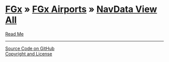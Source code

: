 [FGx](../../index.html ) &raquo; [FGx Airports]( ../index.html ) &raquo; [NavData View All]( ./index.html )
================================================================================================

<p id=rm >
	<a href=JavaScript:displayPage("readme.md",rm); >Read Me</a>
</p>

<!--
<p id=abc >
	<a href=JavaScript:displayPage("test-folder-abc/readme.md",abc); >test-folder-abc Read Me</a>
</p>


<p id=def >
	<a href=JavaScript:displayPage("test-folder-def/readme.md",def); >test-folder-def Read Me</a>
</p>
-->

****

[Source Code on GitHub]( https://github.com/fgx/fgx.github.io )  
[Copyright and License]( https://github.com/fgx/fgx.github.io/blob/master/fgx-copyright-notice-and-license.md )